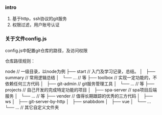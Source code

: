 ### intro

1. 基于http，ssh协议的git服务
2. 权限过滤，用户账号认证

### 关于文件config.js

config.js中配置git仓库的路径，及访问权限

仓库路径规则：

node									// 一级目录，以node为例
├── start								// 入门及学习记录，总结。
│   ├── summary 						// 常用逻辑总结 
│   └── ...								// 等
├── toolbox								// 实现一定功能的，不依赖任何三方代码
│   ├── git-admin						// git服务管理工具
│   └── ...								// 等
├── projects							// 自己开发的完成特定功能的项目
│   ├── spa-server						// spa项目后端服务
│   └── ...								// 等
├── vender								// 值得长期跟踪的优秀的三方代码
│   ├── ws
│   ├── git-server-by-http
│   ├── snabbdom
│   ├── vue
│   └── ...
└── ...									// 其它自定义文件夹